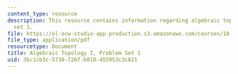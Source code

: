 ```yaml
---
content_type: resource
description: This resource contains information regarding algebraic topology I, problem
  set 1.
file: https://ol-ocw-studio-app-production.s3.amazonaws.com/courses/18-905-algebraic-topology-i-fall-2016/3bc1cb3c5738726fb810455953c3c821_MIT18_905F16_pset1.pdf
file_type: application/pdf
resourcetype: Document
title: Algebraic Topology I, Problem Set 1
uid: 3bc1cb3c-5738-726f-b810-455953c3c821
---
```

